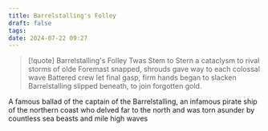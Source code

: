 ```yaml
---
title: Barrelstalling's Folley
draft: false
tags: 
date: 2024-07-22 09:27
---
```

> [!quote] Barrelstalling's Folley
> Twas Stem to Stern a cataclysm to rival storms of olde
> Foremast snapped, shrouds gave way to each colossal wave
> Battered crew let final gasp, firm hands began to slacken
> Barrelstalling slipped beneath, to join forgotten gold.

A famous ballad of the captain of the Barrelstalling, an infamous pirate ship of the northern coast who delved far to the north and was torn asunder by countless sea beasts and mile high waves